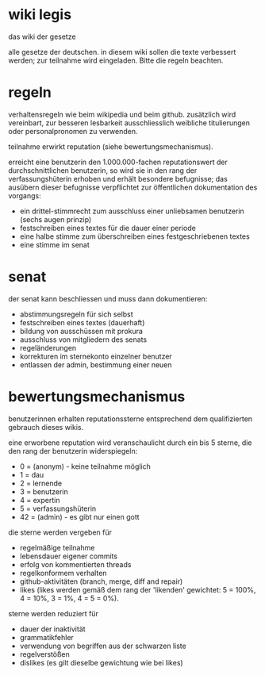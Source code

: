 # wiki legis

das wiki der gesetze

alle gesetze der deutschen. in diesem wiki sollen die texte verbessert werden; zur teilnahme wird eingeladen. Bitte die regeln beachten.

# regeln
verhaltensregeln wie beim wikipedia und beim github. zusätzlich wird vereinbart, zur besseren lesbarkeit ausschliesslich weibliche titulierungen oder personalpronomen zu verwenden.

teilnahme erwirkt reputation (siehe bewertungsmechanismus).

erreicht eine benutzerin den 1.000.000-fachen reputationswert der durchschnittlichen benutzerin, so wird sie in den rang der verfassungshüterin erhoben und erhält besondere befugnisse; das ausübern dieser befugnisse verpflichtet zur öffentlichen dokumentation des vorgangs:

- ein drittel-stimmrecht zum ausschluss einer unliebsamen benutzerin (sechs augen prinzip)
- festschreiben eines textes für die dauer einer periode
- eine halbe stimme zum überschreiben eines festgeschriebenen textes
- eine stimme im senat

# senat

der senat kann beschliessen und muss dann dokumentieren:

- abstimmungsregeln für sich selbst
- festschreiben eines textes (dauerhaft)
- bildung von ausschüssen mit prokura
- ausschluss von mitgliedern des senats
- regeländerungen
- korrekturen im sternekonto einzelner benutzer
- entlassen der admin, bestimmung einer neuen

# bewertungsmechanismus

benutzerinnen erhalten reputationssterne entsprechend dem qualifizierten gebrauch dieses wikis.

eine erworbene reputation wird veranschaulicht durch ein bis 5 sterne, die den rang der benutzerin widerspiegeln:

- 0 = (anonym) - keine teilnahme möglich
- 1 = dau
- 2 = lernende
- 3 = benutzerin
- 4 = expertin
- 5 = verfassungshüterin
- 42 = (admin) - es gibt nur einen gott

die sterne werden vergeben für
- regelmäßige teilnahme
- lebensdauer eigener commits
- erfolg von kommentierten threads
- regelkonformem verhalten
- github-aktivitäten (branch, merge, diff and repair)
- likes (likes werden gemäß dem rang der 'likenden' gewichtet: 5 = 100%, 4 = 10%, 3 = 1%, 4 = 5 = 0%).

sterne werden reduziert für
- dauer der inaktivität
- grammatikfehler
- verwendung von begriffen aus der schwarzen liste
- regelverstößen
- dislikes (es gilt dieselbe gewichtung wie bei likes)

